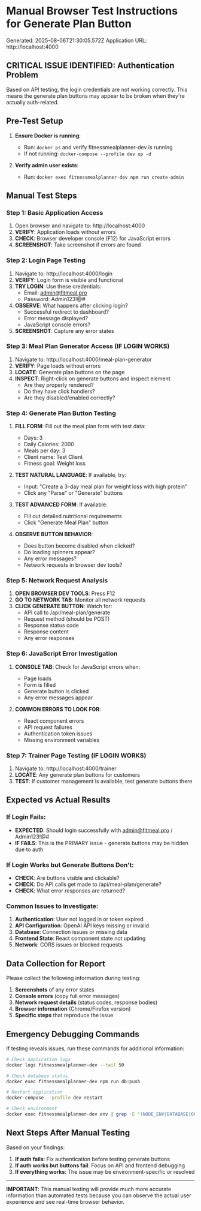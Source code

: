
# Manual Browser Test Instructions for Generate Plan Button
Generated: 2025-08-06T21:30:05.572Z
Application URL: http://localhost:4000

## CRITICAL ISSUE IDENTIFIED: Authentication Problem
Based on API testing, the login credentials are not working correctly.
This means the generate plan buttons may appear to be broken when they're actually auth-related.

## Pre-Test Setup
1. **Ensure Docker is running**: 
   - Run: `docker ps` and verify fitnessmealplanner-dev is running
   - If not running: `docker-compose --profile dev up -d`

2. **Verify admin user exists**:
   - Run: `docker exec fitnessmealplanner-dev npm run create-admin`

## Manual Test Steps

### Step 1: Basic Application Access
1. Open browser and navigate to: http://localhost:4000
2. **VERIFY**: Application loads without errors
3. **CHECK**: Browser developer console (F12) for JavaScript errors
4. **SCREENSHOT**: Take screenshot if errors are found

### Step 2: Login Page Testing
1. Navigate to: http://localhost:4000/login
2. **VERIFY**: Login form is visible and functional
3. **TRY LOGIN**: Use these credentials:
   - Email: admin@fitmeal.pro
   - Password: Admin123!@#
4. **OBSERVE**: What happens after clicking login?
   - Successful redirect to dashboard?
   - Error message displayed?
   - JavaScript console errors?
5. **SCREENSHOT**: Capture any error states

### Step 3: Meal Plan Generator Access (IF LOGIN WORKS)
1. Navigate to: http://localhost:4000/meal-plan-generator
2. **VERIFY**: Page loads without errors
3. **LOCATE**: Generate plan buttons on the page
4. **INSPECT**: Right-click on generate buttons and inspect element
   - Are they properly rendered?
   - Do they have click handlers?
   - Are they disabled/enabled correctly?

### Step 4: Generate Plan Button Testing
1. **FILL FORM**: Fill out the meal plan form with test data:
   - Days: 3
   - Daily Calories: 2000
   - Meals per day: 3
   - Client name: Test Client
   - Fitness goal: Weight loss

2. **TEST NATURAL LANGUAGE**: If available, try:
   - Input: "Create a 3-day meal plan for weight loss with high protein"
   - Click any "Parse" or "Generate" buttons

3. **TEST ADVANCED FORM**: If available:
   - Fill out detailed nutritional requirements
   - Click "Generate Meal Plan" button

4. **OBSERVE BUTTON BEHAVIOR**:
   - Does button become disabled when clicked?
   - Do loading spinners appear?
   - Any error messages?
   - Network requests in browser dev tools?

### Step 5: Network Request Analysis
1. **OPEN BROWSER DEV TOOLS**: Press F12
2. **GO TO NETWORK TAB**: Monitor all network requests
3. **CLICK GENERATE BUTTON**: Watch for:
   - API call to /api/meal-plan/generate
   - Request method (should be POST)
   - Response status code
   - Response content
   - Any error responses

### Step 6: JavaScript Error Investigation
1. **CONSOLE TAB**: Check for JavaScript errors when:
   - Page loads
   - Form is filled
   - Generate button is clicked
   - Any error messages appear

2. **COMMON ERRORS TO LOOK FOR**:
   - React component errors
   - API request failures
   - Authentication token issues
   - Missing environment variables

### Step 7: Trainer Page Testing (IF LOGIN WORKS)
1. Navigate to: http://localhost:4000/trainer
2. **LOCATE**: Any generate plan buttons for customers
3. **TEST**: If customer management is available, test generate buttons there

## Expected vs Actual Results

### If Login Fails:
- **EXPECTED**: Should login successfully with admin@fitmeal.pro / Admin123!@#
- **IF FAILS**: This is the PRIMARY issue - generate buttons may be hidden due to auth

### If Login Works but Generate Buttons Don't:
- **CHECK**: Are buttons visible and clickable?
- **CHECK**: Do API calls get made to /api/meal-plan/generate?
- **CHECK**: What error responses are returned?

### Common Issues to Investigate:
1. **Authentication**: User not logged in or token expired
2. **API Configuration**: OpenAI API keys missing or invalid
3. **Database**: Connection issues or missing data
4. **Frontend State**: React component state not updating
5. **Network**: CORS issues or blocked requests

## Data Collection for Report

Please collect the following information during testing:

1. **Screenshots** of any error states
2. **Console errors** (copy full error messages)
3. **Network request details** (status codes, response bodies)
4. **Browser information** (Chrome/Firefox version)
5. **Specific steps** that reproduce the issue

## Emergency Debugging Commands

If testing reveals issues, run these commands for additional information:

```bash
# Check application logs
docker logs fitnessmealplanner-dev --tail 50

# Check database status
docker exec fitnessmealplanner-dev npm run db:push

# Restart application
docker-compose --profile dev restart

# Check environment
docker exec fitnessmealplanner-dev env | grep -E "(NODE_ENV|DATABASE|OPENAI)"
```

## Next Steps After Manual Testing

Based on your findings:
1. **If auth fails**: Fix authentication before testing generate buttons
2. **If auth works but buttons fail**: Focus on API and frontend debugging
3. **If everything works**: The issue may be environment-specific or resolved

---

**IMPORTANT**: This manual testing will provide much more accurate information 
than automated tests because you can observe the actual user experience and 
see real-time browser behavior.

